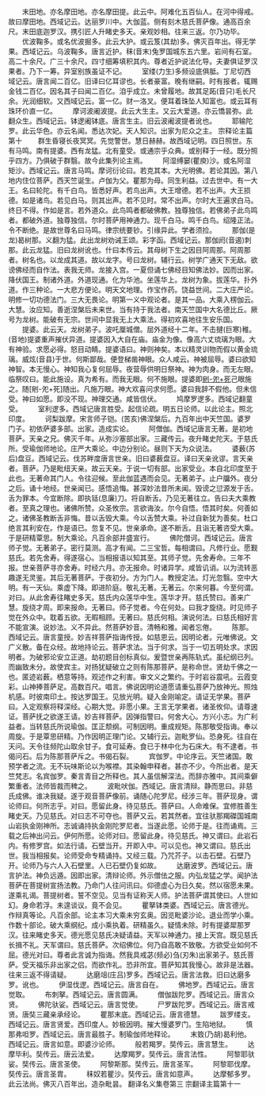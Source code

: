 <!-- { "loadSidebar": true } -->
　　末田地。亦名摩田地。亦名摩田提。此云中。阿难化五百仙人。在河中得戒。故曰摩田地。西域记云。达丽罗川中。大伽蓝。侧有刻木慈氏菩萨像。通高百余尺。末田底迦罗汉。携引匠人升睹史多天。亲观妙相。往来三返。尔乃功毕。
　　优波鞠多。或名优波掘多。此云大护。或云笈(其劫)多。佛灭百年出。得无学果。西域记云。乌波鞠多。唐言近护。秣(音末)兔罗国城东五六里。岩间有石室。高二十余尺。广三十余尺。四寸细筹填积其内。尊者近护说法化导。夫妻俱证罗汉果者。乃下一筹。异室别族虽证不记。
　　室缕(力生)多频设底俱胝。丁尼切西域记云。唐言闻二百亿。旧译曰亿耳谬也。长者豪富。晚有继嗣。时有报者。辄赐金钱二百亿。因名其子曰闻二百亿。洎乎成立。未曾履地。故其足跖(音只)毛长尺余。光润细软。又西域记云。富一亿。财一洛叉。便耳着珠坠人知富也。或云耳有珠环价直一亿。
　　摩诃波阇波提。此云大生主。又云大爱道。亦云憍昙弥。此翻众生。西域记云。钵逻阇钵底。唐言生主。旧云波阇波提者讹也。
　　耶输陀罗。此云华色。亦云名闻。悉达次妃。天人知识。出家为尼众之主。
宗释论主篇第十
　　群生昏寝长夜冥冥。先觉警世。慧日赫赫。故西域记明。四日照世。东有马鸣。南有提婆。西有龙猛。北有童受。或通宗乎众典。或别释于一经。既分照乎四方。乃俱破于群翳。故今此集列论主焉。
　　阿湿缚窭(瞿庾)沙。或名阿湿矩沙。西域记云。唐言马鸣。摩诃衍论曰。若克其本。大光明佛。若论其因。第八地内住位菩萨。西天竺诞生。卢伽为父。瞿那为母。同生利益。过去世中。有一大王。名曰轮陀。有千白鸟。皆悉好声。若鸟出声。大王增德。若不出声。大王损德。如是诸鸟。若见白马。则其出声。若不见时。常不出声。尔时大王遍求白马。终日不得。作如是言。若外道众。此鸟鸣者都破佛教。独尊独信。若佛弟子此鸟鸣者。都破外道。独尊独信。尔时菩萨用神通力。现千白马。鸣千白鸟。绍隆正法。令不断绝。是故世尊名曰马鸣。律宗统要钞。引缘异此。学者须捡。
　　那伽(是龙)曷树那。义翻为猛。此出龙树劝诫王颂。彩字函。西域记云。那伽阏(音遏)刺那。此云龙猛。旧曰龙树讹也。什曰本传云。其母树下生之因目阿周那。阿周那者。树名也。以龙成其道。故以龙字。号曰龙树。辅行云。树学广通天下无敌。欲谤佛经而自作法。表我无师。龙接入宫。一夏但诵七佛经目知佛法妙。因而出家。降伏国王。制诸外道。外道现通。化为华池。坐莲华上。龙树为象。拔莲华。扑外道。作三种论。一大悲方便论。明天文地理。作宝作药。饶益世间。二大庄严论。明修一切功德法门。三大无畏论。明第一义中观论者。是其一品。大乘入楞伽云。大慧。汝应知。善逝涅槃后未来世。当有持于我法者。南天竺国中大名德比丘。厥号为龙树。能破有无宗。世间中显我无上大乘法。得初欢喜地往生安乐国。
　　提婆。此云天。龙树弟子。波吒厘城僧。屈外道经十二年。不击揵(巨寒)稚。(音地)提婆重声摧伏异道。提婆因入大自在庙。庙金为像。像高六丈琉璃为眼。大有神验。求愿必得。怒目动睛。提婆语曰。神则神矣。本以精灵训物而假以黄金琉璃。威炫(音县)于世。何斯鄙哉。便登梯凿神眼。众人咸云。神被屈辱。婆曰欲知神智。本无慢心。神知我心复何屈辱。夜营辱供明日祭神。神为肉身。而无左眼。临祭叹曰。能此施设。真为希有。而我无眼。何不施眼。提婆即[剜-夗+死](于洹)己眼施之。随[剜-夗+死]随出。凡施万眼。神大欢喜问求何愿。婆曰我辞不假他。但未信受。神曰如愿。即没不现。神理交通。咸皆信伏。
　　鸠摩罗逻多。西域记翻童受。
　　室利逻多。西域记唐言胜受。起信论疏。明五日论师。以此论主。照北印度。
　　诃梨跋摩。宋言师子铠。(苦亥)佛涅槃后。九百年出中天竺国。婆罗门子。初依萨婆多部。出家。造成实论。
　　阿僧伽。西域记唐言无著。是初地菩萨。天亲之兄。佛灭千年。从弥沙塞部出家。三藏传云。夜升睹史陀天。于慈氏所。受瑜伽师地论。庄严大乘论。中边分别论。昼则下天为众说法。
　　婆薮(苏后)盘豆。西域记云。伐苏畔度唐言世亲。旧曰婆薮盘豆。译曰天亲讹谬。言天亲者。菩萨。乃是毗纽天亲。故云天亲。于说一切有部。出家受业。本自北印度至于此也。无著命其门人。令往迎候。至此伽蓝遇而会见。无著弟子。止户牖外。夜分之后。诵十地经。世亲闻已。感悟追悔。甚深妙法昔所未闻。毁谤之愆源发于舌。舌为罪本。今宜断除。即执铦(息廉)刀。将自断舌。乃见无著往立。告曰夫大乘教者。至真之理也。诸佛所赞。众圣攸宗。言欲诲汝。尔今自悟。悟其时矣。何善如之。诸佛圣教断舌非悔。昔以舌毁大乘。今以舌赞大乘。补过自新犹为善矣。杜口绝言其利安在。作是语已。忽复不见。世亲承命。遂不断舌。且诣无著咨受大乘。于是研精覃思。制大乘论。凡百余部并盛宣行。
　　佛陀僧诃。西域记云。唐言师子觉。无著弟子。密行莫测。高才有闻。二三宝哲。每相谓曰。凡修行业。愿觐慈氏。若先舍寿。得遂宿心。当相报语以知其至。其师子觉。先舍寿命。三年不报。世亲菩萨寻亦舍寿。时经六月。亦无报命。时诸异学。咸皆讥诮。以为流转恶趣遂无灵鉴。其后无著菩萨。于夜初分。方为门人。教授定法。灯光忽翳。空中大明。有一天仙。乘虚下降。即进阶庭。敬礼无著。无著云。尔来何暮。今至何谓。对曰。从此舍寿往睹史多天。慈氏内众莲华中生。莲华才开。慈氏赞曰。善来广慧。旋绕才周。即来报命。无著曰。师子觉者。今在何处。曰我才旋绕。时见师子觉在外众中。耽着五欲。无暇相顾。无著曰。慈氏何相。演说何法。曰慈氏相好言不能宣演。说妙法。义不异此。然菩萨妙音。清畅和雅。闻者忘倦。
　　陈那。西域记云。唐言童授。妙吉祥菩萨指诲传授。如慈恩云。因明论者。元唯佛说。文广义散。备在众经。故地持论云。菩萨求法。当于何求。当于一切五明处求。求因明者。为破邪论安立正道。劫初题目创标真似。爰暨世亲再陈轨式。虽纪纲已列。而幽致未分。故使宾主。对扬犹疑破立之则有陈那菩萨。是称命世。贤劫千佛之一也。匿迹岩薮。栖意等持。观述作之利害。审文义之繁约。于时岩谷震吼。云霞变彩。山神捧菩萨足。高数百尺。唱言。佛说因明论道愿请重弘菩萨乃放神光。照烛机感。时彼南印土。按达罗国王。见放光明。疑入金刚喻定。请证无学果。菩萨曰。入定观察将释深经。心期大觉。非愿小果。王言无学果者。诸圣攸仰。请尊速证。菩萨抚之欲遂王请。妙吉祥菩萨。因弹指警曰。何舍大心。方兴小志。为广利益者。当转慈氏所说瑜伽。匡正颓纲。可制因明。重成规矩。陈那敬受指诲。奉以周旋。于是覃思研精。乃作因明正理门论。又辅行云。迦毗罗仙。恐身死。往自在天问。天令往频陀山取余甘子。食可延寿。食已于林中化为石床大。有不逮者。书偈问石。后为陈那菩萨斥之。书偈石裂。
　　宾伽罗。中论序云。天竺诸国。敢预学者之流。无不玩味斯论以为喉襟。其染翰申释者。甚亦不少。今所出者。是天竺梵志。名宾伽罗。秦言青目之所释也。其人虽信解深法。而辞亦雅中。其间乘僻繁重者。法师皆裁而稗之。
　　波毗吠伽。西域记。唐言清辩。静而思曰。非慈氏成佛。谁决我疑。遂于观音菩萨像前。诵随心陀罗尼。经涉三年。菩萨现身。谓论师曰。何所志乎。对曰。愿留此身。待见慈氏。菩萨曰。人命难保。宜修胜善生睹史天。乃见慈氏。对曰志不可夺也。菩萨又云。若其然者。宜往驮那羯磔国城南山岩执金刚神所。志诚诵持执金刚陀罗尼者。当遂此愿。论师于是。往而诵焉。三载之后神出问云。伊何所愿。论师对曰。愿留此身。待见慈氏。神又谓曰。此岩石内。有修罗宫。如法行请。石壁当开。开即入中。可以见也。神又谓曰。慈氏出世。我当相报矣。论师受命专精诵持。又经三载。乃咒芥子。以击石壁。石壁乃开。论师乃与六人入石壁里。人已石壁仍复如故。
　　达磨波罗。西域记云。唐言护法。神负远遁。因即出家。清辩论师。外示僧佉之服。内弘龙猛之学。闻护法菩萨在菩提树宣扬法教。乃命门人往问讯曰。仰德虚心为日久矣。然以宿愿未果。遂乘礼谒。菩提树者。誓不空见。见当有证称天人师。护法菩萨谓其使曰。人世如幻。身命若浮。未遑谈议。竟不会见。
　　瞿拏钵类婆。西域记云。唐言德光。作辩真等论。凡百余部。论主本习大乘未穷玄奥。因览毗婆沙论。退业而学小乘。作数十部论。破大乘纲纪。成小乘执着。研精虽久。疑情未除。时有提婆犀那罗汉。往来睹史多天。德光愿见慈氏决疑请益。天军以神通力。接上天宫。既见慈氏长揖不礼。天军谓曰。慈氏菩萨。次绍佛位。何乃自高敢不致敬。方欲受业如何不屈。德光对曰。尊者此言诚为指诲。然我具戒苾(频必)刍(刃朱)出家弟子。慈氏菩萨。受天福乐非出家之侣。而欲作礼。恐非所宜。菩萨知其我慢心。故非是法器。往来三返不得请疑。
　　达磨俎(庄吕)罗多。西域记云。唐言法救。旧曰达磨多罗。讹也。
　　伊湿伐逻。西域记云。唐言自在。
　　佛地罗。西域记云。唐言觉取。
　　布刺拏。西域记云。唐言圆满。
　　僧伽跋陀罗。西域记云。唐言众贤。
　　佛陀驮娑。西域记云。唐言觉使。
　　尸罗跋陀罗。西域记云。唐言戒贤。唐奘三藏亲承经论。
　　瞿那末底。西域记云。唐言德慧。
　　跋罗缕支。西域记云。唐言贤爱。西印度人。妙极因明。摧大慢婆罗门。生陷地狱。
　　慎那弗呾罗。西域记云。唐言最胜子。制瑜伽师地释论。
　　末笯(乃胡)曷利他。西域记云。唐言如意。即婆沙论师。
　　般若羯罗。奘传云。唐言慧生。
　　达摩毕利。奘传云。唐云法爱。
　　达摩羯罗。奘传云。唐言法性。
　　阿黎耶驮娑。奘传云。唐言圣使。
　　阿黎斯那。奘传云。唐言圣军。
　　阿黎耶伐摩。奘传云。唐言圣胄。
　　秣奴若瞿沙。奘传云。唐言如意声。
　　达摩郁多罗。此云法尚。佛灭八百年出。造杂毗昙。
翻译名义集卷第三
宗翻译主篇第十一
